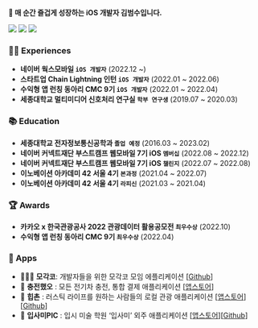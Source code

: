 **👋 매 순간 즐겁게 성장하는 iOS 개발자 김범수입니다.**
<p>
  <a href="https://exclusive-golf-d92.notion.site/9161b2ad364b46afb7bb04e4a1ffd12c?v=16b382460b534791892e323730427c3f" target="_blank"><img src="https://img.shields.io/badge/-Tech Blog-black?logo=notion&logoColor=white?style=flat"/></a>
  <a href="https://www.linkedin.com/in/%EB%B2%94%EC%88%98-%EA%B9%80-66012b23a/" target="_blank"><img src="https://img.shields.io/badge/LinkedIn-0A66C2?style=flat-square&logo=Linkedin&logoColor=white"/></a>
  <a href="mailto:bsbs7605@gmail.com" target="_blank"><img src="https://img.shields.io/badge/Gmail-EA4335?style=flat-square&logo=Gmail&logoColor=white"/></a>
</p>


### 🏃🏻 Experiences

- **네이버 웍스모바일 `iOS 개발자`** (2022.12 ~) </br>
- **스타트업 Chain Lightning 인턴 `iOS 개발자`** (2022.01 ~ 2022.06) </br>
- **수익형 앱 런칭 동아리 CMC 9기 `iOS 개발자`** (2022.01 ~ 2022.04) </br>
- **세종대학교 멀티미디어 신호처리 연구실 `학부 연구생`** (2019.07 ~ 2020.03) </br>

### 📚 Education

- **세종대학교 전자정보통신공학과 `졸업 예정`** (2016.03 ~ 2023.02)<br/>
- **네이버 커넥트재단 부스트캠프 웹모바일 7기 iOS `멤버십`** (2022.08 ~ 2022.12)<br/>
- **네이버 커넥트재단 부스트캠프 웹모바일 7기 iOS `챌린지`** (2022.07 ~ 2022.08)<br/>
- **이노베이션 아카데미 42 서울 4기 `본과정`** (2021.04 ~ 2022.07)<br/>
- **이노베이션 아카데미 42 서울 4기 `라피신`** (2021.03 ~ 2021.04)<br/>

### 🏆️ Awards

- **카카오 x 한국관광공사 2022 관광데이터 활용공모전 `최우수상`** (2022.10) </br>
- **수익형 앱 런칭 동아리 CMC 9기 `최우수상`** (2022.04) </br>

### 📱 Apps

- 🧑🏻‍💻 **모각코**: 개발자들을 위한 모각코 모임 에플리케이션 [[Github](https://github.com/boostcampwm-2022/iOS04-Mogakco)]
- 🔋 **충전했오** : 모든 전기차 충전, 통합 결제 애플리케이션 [[앱스토어](https://apps.apple.com/kr/app/%EC%B6%A9%EC%A0%84%ED%96%88%EC%98%A4/id1610959163)]
- 🌾 **힙촌** : 러스틱 라이프를 원하는 사람들의 로컬 관광 애플리케이션 [[앱스토어](https://apps.apple.com/kr/app/%ED%9E%99%EC%B4%8C/id1616878735)][[Github](https://github.com/HipChon/hipchon-ios)]
- 🎨 **입사미PIC** : 입시 미술 학원 ‘입사미’ 외주 애플리케이션 [[앱스토어](https://apps.apple.com/kr/app/%EC%9E%85%EC%82%AC%EB%AF%B8/id1571087217)][[Github](https://github.com/Ipsami/Impsami_PIC_iOS)]
